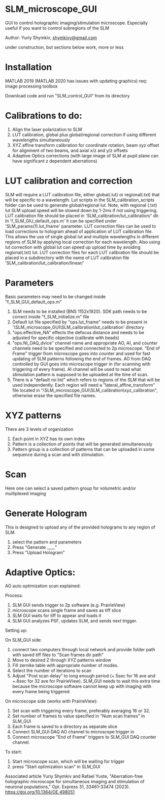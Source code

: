 # SLM_microscope_GUI

GUI to control holographic imaging/stimulation microscope. 
Especially useful if you want to control subregions of the SLM
	
Author: Yuriy Shymkiv, shymkivy@gmail.com

under construction, but sections below work, more or less

# Installation 
MATLAB 2019 (MATLAB 2020 has issues with updating graphics)
req: image processing toolbox

Download code and run "SLM_control_GUI" from its directory

# Calibrations to do:
1. Align the laser polarization to SLM
2. LUT calibration, global plus global/regional correction if using different wavelengths simultaneously
3. XYZ affine transform calibration for coordinate rotation, beam xyz offset for alignment of two beams, and axial x/z and y/z offsets
4. Adaptive Optics corrections (with large image of SLM at pupil plane can have significant z dependent aberrations)

# LUT calibration and correction
SLM will require a LUT calibration file, either global(.lut) or regional(.txt) that will be specific to a wavelength. Lut scripts in the SLM_calibration_scripts folder can be used to generate global/regional lut. Note, with regional (.txt) lut SLM upload speed will be slowed down by 1-2ms if not using triggering.
LUT calibration file should be placed in 'SLM_calibration/lut_calibration/' dir. In 'f_SLM_GIU_default_ops.m' it can be specified under 'SLM_params(1).lut_fname' parameter.
LUT correction files can be used to load corrections to hologram ahead of application of LUT calibration file. This allows the use of single global lut and multiple wavelengths in different regions of SLM by applying local correction for each wavelength. Also using lut correction with global lut can speed up upload time by avoiding regional(.txt) lut.
LUT correction files for each LUT calibration file should be placed in a subdirectory with the name of LUT calibration file 'SLM_calibration/lut_calibration/linear/'

# Parameters

Basic parameters may need to be changed inside "f_SLM_GUI_default_ops.m"
1. SLM needs to be installed (BNS 1152x1920). SDK path needs to be correct inside "f_SLM_initialize.m" file
2. Default lut file specified by "ops.lut_fname" needs to be present in '\SLM_microscope_GUI\SLM_calibration\lut_calibration\' directory
3. "ops.effective_NA" effects the defocus distance and needs to be adjusted for specific objective (calibrate with beads)
4. "ops.NI_DAQ_dvice" channel name and appropriate AO, AI, and counter channels need to be specified and connected to 2p microscope. "End of Frame" trigger from microscope goes into counter and used for fast updating of SLM patterns following the end of frames. AO from DAQ controlled by GUI goes into microscope trigger in (for scanning with triggering of every frame). AI channel will be used to read what stimulation pattern is supposed to be uploaded at the time of scan.
5. There is a "default roi list" which refers to regions of the SLM that will be used independently. Each region will need a "lateral_affine_transform" file located in "\SLM_microscope_GUI\SLM_calibration\xyz_calibration\", otherwise erase the specified file names.

# XYZ patterns
There are 3 levels of organization
1. Each point in XYZ has its own index
2. Pattern is a collection of points that will be generated simultaneously
3. Pattern group is a collection of patterns that can be uploaded in some sequence during a scan and with stimulation.  

# Scan
Here one can select a saved pattern group for volumetric and/or multiplexed imaging

# Generate Hologram
This is designed to upload any of the provided holograms to any region of SLM. 
1. select the pattern and parameters
2. Press "Generate ____"
3. Press "Upload Hologram"

# Adaptive Optics:
AO auto optimization scan explained:

Process:
1. SLM GUI sends trigger to 2p software (e.g. PrairieView)
2. microscope scans single frame and saves as tiff slice
3. SLM GUI waits for tiff to appear and loads it
4. SLM GUI analyzes PSF, updates SLM, and sends next trigger.

Setting up:

On SLM_GUI side:
1. connect two computers through local network and provide folder path with saved tiff files to "Scan frames dir path"
2. Move to desired Z through XYZ patterns window
3. Fill zernike table with appropriate number of modes.
4. Select the number of iterations to scan 
5. Adjust "Post scan delay" to long enough period (+.5sec for 16 ave and +.8sec for 32 ave for PrairieView). SLM_GUI needs to wait this extra time because the microscope software cannot keep up with imaging with every frame being triggered

On microscope side (works with PrairieView):
1. Set scan with triggering every frame, preferably averaging 16 or 32.
2. Set number of frames to value specified in "Num scan frames" in SLM_GUI
3. Each frame is saved to a directory as separate slice
4. Connect SLM_GUI DAQ AO channel to microscope trigger in
5. Connect microscope "End of Frame" triggers to SLM_GUI DAQ counter channel.

To start:
1. Start microscope scan, which will be waiting for trigger
2. press "Start optimization scan" in SLM_GUI

Associated article
Yuriy Shymkiv and Rafael Yuste, "Aberration-free holographic microscope for simultaneous imaging and stimulation of neuronal populations," Opt. Express 31, 33461-33474 (2023).
https://doi.org/10.1364/OE.498051
